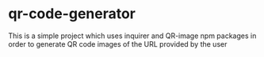 # qr-code-generator
This is a simple project which uses inquirer and QR-image npm packages in order to generate QR code images of the URL provided by the user
